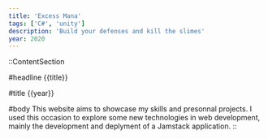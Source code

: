 ```yaml
---
title: 'Excess Mana'
tags: ['C#', 'unity']
description: 'Build your defenses and kill the slimes'
year: 2020
---
```


::ContentSection

#headline
{{title}}

#title
{{year}}

#body
This website aims to showcase my skills and presonnal projects. I used this occasion to explore some new technologies in web development, mainly the development and deplyment of a Jamstack application.
::
